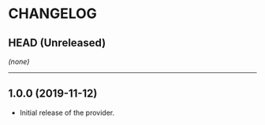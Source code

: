 CHANGELOG
=========

## HEAD (Unreleased)
_(none)_

---

## 1.0.0 (2019-11-12)
* Initial release of the provider.
